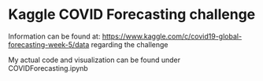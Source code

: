 <h1> Kaggle COVID Forecasting challenge </h1>


 Information can be found at: https://www.kaggle.com/c/covid19-global-forecasting-week-5/data regarding the challenge
 
 My actual code and visualization can be found under COVIDForecasting.ipynb
